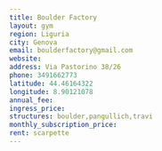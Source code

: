 ```yaml
---
title: Boulder Factory
layout: gym
region: Liguria
city: Genova
email: boulderfactory@gmail.com
website: 
address: Via Pastorino 38/26
phone: 3491662773
latitude: 44.46164322
longitude: 8.90121078
annual_fee: 
ingress_price: 
structures: boulder,pangullich,travi
monthly_subscription_price: 
rent: scarpette
---
```


